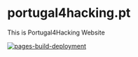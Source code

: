# portugal4hacking.pt
This is Portugal4Hacking Website

[![pages-build-deployment](https://github.com/Portugal4Hacking/portugal4hacking.pt/actions/workflows/pages/pages-build-deployment/badge.svg?branch=main)](https://github.com/Portugal4Hacking/portugal4hacking.pt/actions/workflows/pages/pages-build-deployment)
